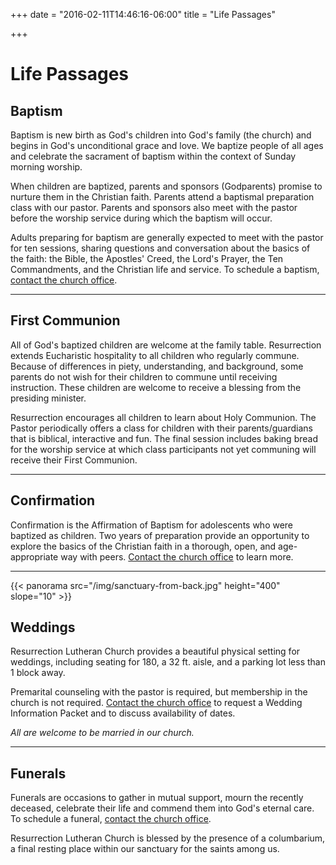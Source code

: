 +++
date = "2016-02-11T14:46:16-06:00"
title = "Life Passages"

+++

# Life Passages

## Baptism
Baptism is new birth as God's children into God's family (the church) and begins in God's unconditional grace and love. We baptize people of all ages and celebrate the sacrament of baptism within the context of Sunday morning worship. 

When children are baptized, parents and sponsors (Godparents) promise to nurture them in the Christian faith.  Parents attend a baptismal preparation class with our pastor. Parents and sponsors also meet with the pastor before the worship service during which the baptism will occur. 

Adults preparing for baptism are generally expected to meet with the pastor for ten sessions, sharing questions and conversation about the basics of the faith:  the Bible, the Apostles' Creed, the Lord's Prayer, the Ten Commandments, and the Christian life and service.  To schedule a baptism, [contact the church office](mailto:office@rlclakeview.com).

---

## First Communion
All of God's baptized children are welcome at the family table. Resurrection extends Eucharistic hospitality to all children who regularly commune. Because of differences in piety, understanding, and background, some parents do not wish for their children to commune until receiving instruction. These children are welcome to receive a blessing from the presiding minister.

Resurrection encourages all children to learn about Holy Communion. The Pastor periodically offers a class for children with their parents/guardians that is biblical, interactive and fun. The final session includes baking bread for the worship service at which class participants not yet communing will receive their First Communion.

---

## Confirmation
Confirmation is the Affirmation of Baptism for adolescents who were baptized as children.  Two years of preparation provide an opportunity to explore the basics of the Christian faith in a thorough, open, and age-appropriate way with peers.  [Contact the church office](mailto:office@rlclakeview.com) to learn more.

---

{{< panorama src="/img/sanctuary-from-back.jpg" height="400" slope="10" >}}

## Weddings
Resurrection Lutheran Church provides a beautiful physical setting for weddings, including seating for 180, a 32 ft. aisle, and a parking lot less than 1 block away. 

Premarital counseling with the pastor is required, but membership in the church is not required.  [Contact the church office](mailto:office@rlclakeview.com) to request a Wedding Information Packet and to discuss availability of dates.

_All are welcome to be married in our church._

---

## Funerals
Funerals are occasions to gather in mutual support, mourn the recently deceased, celebrate their life and commend them into God's eternal care.  To schedule a funeral, [contact the church office](mailto:office@rlclakeview.com).

Resurrection Lutheran Church is blessed by the presence of a columbarium, a final resting place within our sanctuary for the saints among us.
